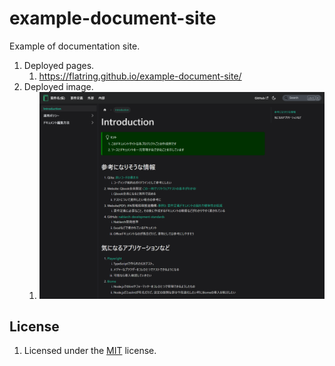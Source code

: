 # example-document-site

Example of documentation site.

1. Deployed pages.
    1. <https://flatring.github.io/example-document-site/>
1. Deployed image.
    1. ![image](/website/static/img/screenshot_website.png)

## License

1. Licensed under the [MIT](LICENSE) license.
